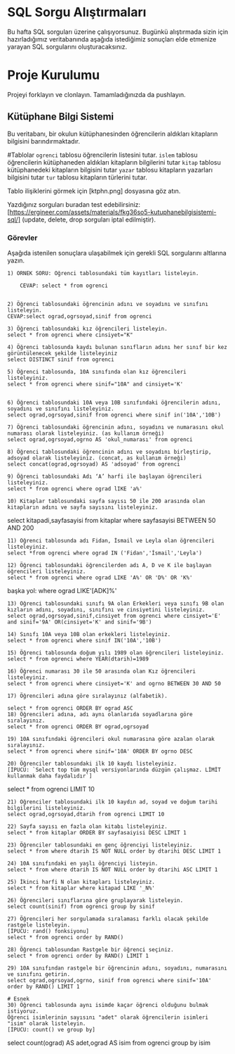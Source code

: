 # SQL Sorgu Alıştırmaları

Bu hafta SQL sorguları üzerine çalışıyorsunuz. Bugünkü alıştırmada sizin için hazırladığımız veritabanında aşağıda istediğimiz sonuçları elde etmenize yarayan SQL sorgularını oluşturacaksınız.

# Proje Kurulumu
Projeyi forklayın ve clonlayın. Tamamladığınızda da pushlayın.

## Kütüphane Bilgi Sistemi

Bu veritabanı, bir okulun kütüphanesinden öğrencilerin aldıkları kitapların bilgisini barındırmaktadır.

#Tablolar 
`ogrenci` tablosu öğrencilerin listesini tutar.
`islem` tablosu öğrencilerin kütüphaneden aldıkları kitapların bilgilerini tutar
`kitap` tablosu kütüphanedeki kitapların bilgisini tutar
`yazar` tablosu kitapların yazarları bilgisini tutar
`tur` tablosu kitapların türlerini tutar.

Tablo ilişiklerini görmek için [ktphn.png] dosyasına göz atın.

Yazdığınız sorguları buradan test edebilirsiniz: [https://ergineer.com/assets/materials/fkg36so5-kutuphanebilgisistemi-sql/] (update, delete, drop sorguları iptal edilmiştir).

### Görevler

Aşağıda istenilen sonuçlara ulaşabilmek için gerekli SQL sorgularını altlarına yazın. 


	1) ÖRNEK SORU: Öğrenci tablosundaki tüm kayıtları listeleyin.
	
		CEVAP: select * from ogrenci

	
	2) Öğrenci tablosundaki öğrencinin adını ve soyadını ve sınıfını listeleyin.
	CEVAP:select ograd,ogrsoyad,sinif from ogrenci 
	
	3) Öğrenci tablosundaki kız öğrencileri listeleyin. 
	select * from ogrenci where cinsiyet="K"
	
	4) Öğrenci tablosunda kaydı bulunan sınıfların adını her sınıf bir kez görüntülenecek şekilde listeleyiniz
	select DISTINCT sinif from ogrenci
	
	5) Öğrenci tablosunda, 10A sınıfında olan kız öğrencileri listeleyiniz.
	select * from ogrenci where sinif="10A" and cinsiyet='K'

	
	6) Öğrenci tablosundaki 10A veya 10B sınıfındaki öğrencilerin adını, soyadını ve sınıfını listeleyiniz.
	select ograd,ogrsoyad,sinif from ogrenci where sinif in('10A','10B')
	
	7) Öğrenci tablosundaki öğrencinin adını, soyadını ve numarasını okul numarası olarak listeleyiniz. (as kullanım örneği)
	select ograd,ogrsoyad,ogrno AS 'okul_numarası' from ogrenci
	
	8) Öğrenci tablosundaki öğrencinin adını ve soyadını birleştirip, adsoyad olarak listeleyiniz. (concat, as kullanım örneği)
	select concat(ograd,ogrsoyad) AS 'adsoyad' from ogrenci
	
	9) Öğrenci tablosundaki Adı ‘A’ harfi ile başlayan öğrencileri listeleyiniz.
	select * from ogrenci where ograd lIKE 'a%'
	
	10) Kitaplar tablosundaki sayfa sayısı 50 ile 200 arasında olan kitapların adını ve sayfa sayısını listeleyiniz.
select kitapadi,sayfasayisi from kitaplar where sayfasayisi BETWEEN 50 AND 200


	11) Öğrenci tablosunda adı Fidan, İsmail ve Leyla olan öğrencileri listeleyiniz.
	select *from ogrenci where ograd IN ('Fidan','İsmail','Leyla')
	
	12) Öğrenci tablosundaki öğrencilerden adı A, D ve K ile başlayan öğrencileri listeleyiniz.
	select * from ogrenci where ograd LIKE 'A%' OR 'D%' OR 'K%'
başka yol: where ograd LIKE'[ADK]%'
	
	13) Öğrenci tablosundaki sınıfı 9A olan Erkekleri veya sınıfı 9B olan kızların adını, soyadını, sınıfını ve cinsiyetini listeleyiniz.
	select ograd,ogrsoyad,sinif,cinsiyet from ogrenci where cinsiyet='E' and sinif='9A' OR(cinsiyet='K' and sinif='9B')
	
	14) Sınıfı 10A veya 10B olan erkekleri listeleyiniz.
	select * from ogrenci where sinif IN('10A','10B')
	
	15) Öğrenci tablosunda doğum yılı 1989 olan öğrencileri listeleyiniz.
	select * from ogrenci where YEAR(dtarih)=1989
	
	16) Öğrenci numarası 30 ile 50 arasında olan Kız öğrencileri listeleyiniz.
	select * from ogrenci where cinsiyet='K' and ogrno BETWEEN 30 AND 50 
	
	17) Öğrencileri adına göre sıralayınız (alfabetik).
	
	select * from ogrenci ORDER BY ograd ASC
	18) Öğrencileri adına, adı aynı olanlarıda soyadlarına göre sıralayınız.
	select * from ogrenci ORDER BY ograd,ogrsoyad
	
	19) 10A sınıfındaki öğrencileri okul numarasına göre azalan olarak sıralayınız.
	select * from ogrenci where sinif='10A' ORDER BY ogrno DESC
	
	20) Öğrenciler tablosundaki ilk 10 kaydı listeleyiniz.
	[İPUCU: `Select top tüm mysql versiyonlarında düzgün çalışmaz. LİMİT kullanmak daha faydalıdır`]
select * from ogrenci LIMIT 10
	
	21) Öğrenciler tablosundaki ilk 10 kaydın ad, soyad ve doğum tarihi bilgilerini listeleyiniz.
	select ograd,ogrsoyad,dtarih from ogrenci LIMIT 10
	
	22) Sayfa sayısı en fazla olan kitabı listeleyiniz.
	select * from kitaplar ORDER BY sayfasaiyisi DESC LIMIT 1
	
	23) Öğrenciler tablosundaki en genç öğrenciyi listeleyiniz.
	select * from where dtarih IS NOT NULL order by dtarihi DESC LIMIT 1
	
	24) 10A sınıfındaki en yaşlı öğrenciyi listeyin.
	select * from where dtarih IS NOT NULL order by dtarihi ASC LIMIT 1
	
	25) İkinci harfi N olan kitapları listeleyiniz.
	select * from kitaplar where kitapad LIKE '_N%'
	
	26) Öğrencileri sınıflarına göre gruplayarak listeleyin.
	select count(sinif) from ogrenci group by sinif
	
	27) Öğrencileri her sorgulamada sıralaması farklı olacak şekilde rastgele listeleyin. 
	[İPUCU: rand() fonksiyonu]
	select * from ogrenci order by RAND()
	
	28) Öğrenci tablosundan Rastgele bir öğrenci seçiniz.
	select * from ogrenci order by RAND() LIMIT 1
	
	29) 10A sınıfından rastgele bir öğrencinin adını, soyadını, numarasını ve sınıfını getirin.
	select ograd,ogrsoyad,ogrno, sinif from ogrenci where sinif='10A' order by RAND() LIMIT 1
	
	# Esnek
	30) Öğrenci tablosunda aynı isimde kaçar öğrenci olduğunu bulmak istiyoruz. 
	Öğrenci isimlerinin sayısını "adet" olarak öğrencilerin isimleri "isim" olarak listeleyin. 
	[İPUCU: count() ve group by]
select count(ograd) AS adet,ograd AS isim from ogrenci group by isim

